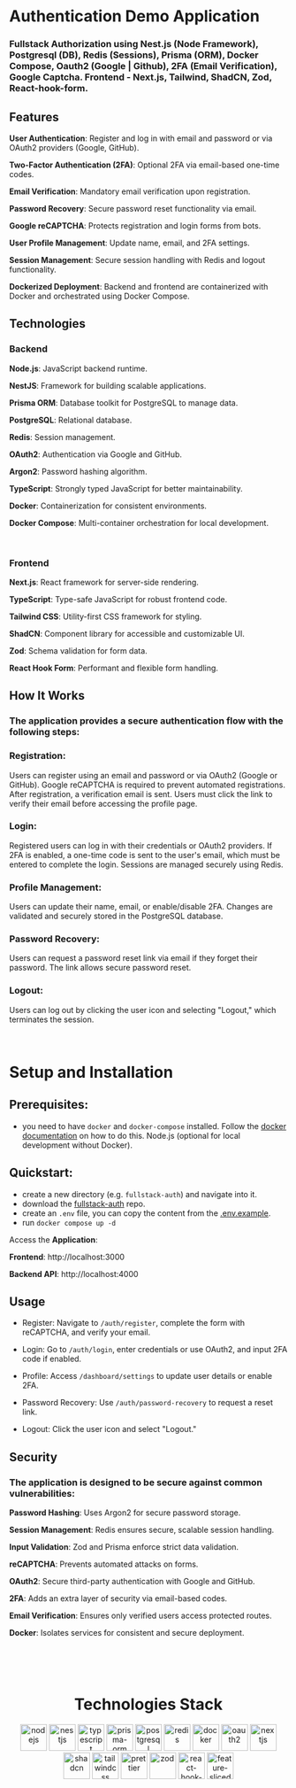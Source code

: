# Authentication Demo Application

### Fullstack Authorization using Nest.js (Node Framework), Postgresql (DB), Redis (Sessions), Prisma (ORM), Docker Compose, Oauth2 (Google | Github), 2FA (Email Verification), Google Captcha. Frontend - Next.js, Tailwind, ShadCN, Zod, React-hook-form.

## Features

**User Authentication**: Register and log in with email and password or via OAuth2 providers (Google, GitHub).

**Two-Factor Authentication (2FA)**: Optional 2FA via email-based one-time codes.

**Email Verification**: Mandatory email verification upon registration.

**Password Recovery**: Secure password reset functionality via email.

**Google reCAPTCHA**: Protects registration and login forms from bots.

**User Profile Management**: Update name, email, and 2FA settings.

**Session Management**: Secure session handling with Redis and logout functionality.

**Dockerized Deployment**: Backend and frontend are containerized with Docker and orchestrated using Docker Compose.

## Technologies

### Backend

**Node.js**: JavaScript backend runtime.

**NestJS**: Framework for building scalable applications.

**Prisma ORM**: Database toolkit for PostgreSQL to manage data.

**PostgreSQL**: Relational database.

**Redis**: Session management.

**OAuth2**: Authentication via Google and GitHub.

**Argon2**: Password hashing algorithm.

**TypeScript**: Strongly typed JavaScript for better maintainability.

**Docker**: Containerization for consistent environments.

**Docker Compose**: Multi-container orchestration for local development.

<br />

### Frontend

**Next.js**: React framework for server-side rendering.

**TypeScript**: Type-safe JavaScript for robust frontend code.

**Tailwind CSS**: Utility-first CSS framework for styling.

**ShadCN**: Component library for accessible and customizable UI.

**Zod**: Schema validation for form data.

**React Hook Form**: Performant and flexible form handling.

## How It Works

### The application provides a secure authentication flow with the following steps:

### Registration:

Users can register using an email and password or via OAuth2 (Google or GitHub). Google reCAPTCHA is required to prevent
automated registrations. After registration, a verification email is sent. Users must click the link to verify their
email before accessing the profile page.

### Login:

Registered users can log in with their credentials or OAuth2 providers. If 2FA is enabled, a one-time code is sent to
the user's email, which must be entered to complete the login. Sessions are managed securely using Redis.

### Profile Management:

Users can update their name, email, or enable/disable 2FA. Changes are validated and securely stored in the PostgreSQL
database.

### Password Recovery:

Users can request a password reset link via email if they forget their password. The link allows secure password reset.

### Logout:

Users can log out by clicking the user icon and selecting "Logout," which terminates the session.

<br />

# Setup and Installation

## Prerequisites:

-  you need to have `docker` and `docker-compose` installed. Follow the
   [docker documentation](https://docs.docker.com/compose/install/) on how to do this. Node.js (optional for local
   development without Docker).

## Quickstart:

-  create a new directory (e.g. `fullstack-auth`) and navigate into it.
-  download the [fullstack-auth](https://github.com/Liknox/fullstack-auth) repo.
-  create an `.env` file, you can copy the content from the
   [.env.example](https://github.com/Liknox/fullstack-auth/blob/master/.env.example).
-  run `docker compose up -d`

Access the **Application**:

**Frontend**: http://localhost:3000

**Backend API**: http://localhost:4000

## Usage

-  Register: Navigate to `/auth/register`, complete the form with reCAPTCHA, and verify your email.

-  Login: Go to `/auth/login`, enter credentials or use OAuth2, and input 2FA code if enabled.

-  Profile: Access `/dashboard/settings` to update user details or enable 2FA.

-  Password Recovery: Use `/auth/password-recovery` to request a reset link.

-  Logout: Click the user icon and select "Logout."

## Security

### The application is designed to be secure against common vulnerabilities:

**Password Hashing**: Uses Argon2 for secure password storage.

**Session Management**: Redis ensures secure, scalable session handling.

**Input Validation**: Zod and Prisma enforce strict data validation.

**reCAPTCHA**: Prevents automated attacks on forms.

**OAuth2**: Secure third-party authentication with Google and GitHub.

**2FA**: Adds an extra layer of security via email-based codes.

**Email Verification**: Ensures only verified users access protected routes.

**Docker**: Isolates services for consistent and secure deployment.

<br />
<br />
<br />

<h1 align="center">Technologies Stack</h1>
<div align="center">
<img title="nodejs" alt="nodejs" height=48 src="https://tinyurl.com/y6suenee"/>
<img title="nestjs" alt="nestjs" height=48 src="https://tinyurl.com/4nwu8a4e"/>
<img title="typescript" alt="typescript" height=48 src="https://tinyurl.com/kctcy2an"/>
<img title="prisma-orm" alt="prisma-orm" height=48 src="https://tinyurl.com/4nwnb4e9"/>
<img title="postgresql" alt="postgresql" height=48 src="https://tinyurl.com/4cj52e8y"/>
<img title="redis" alt="redis" height=48 src="https://tinyurl.com/4x4663ef"/>
<img title="docker" alt="docker" height=48 src="https://tinyurl.com/4p53a2nm"/>
<img title="oauth2" alt="oauth2" height=48 src="https://tinyurl.com/33u9vxje"/>
<img title="nextjs" alt="nextjs" height=48 src="https://tinyurl.com/378x8jjt"/>
<img title="shadcn" alt="shadcn" height=48 src="https://tinyurl.com/5djybs8j"/>
<img title="tailwindcss" alt="tailwindcss" height=48 src="https://tinyurl.com/2v6fr5ve"/>
<img title="prettier" alt="prettier" height=48 src="https://prettier.io/icon.png"/>
<img title="zod" alt="zod" height=48 src="https://tinyurl.com/yxkyb5ev"/>
<img title="react-hook-forms" alt="react-hook-forms" height=48 src="https://tinyurl.com/579xapsu"/>
<img title="feature-sliced-design" alt="feature-sliced-design" height=48 src="https://tinyurl.com/yd6thayc"/>
</div>
